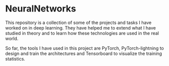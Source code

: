 # NeuralNetworks
This repository is a collection of some of the projects and tasks I have worked on in deep learning. They have helped me to extend what I have studied in theory and to learn how these technologies are used in the real world.

So far, the tools I have used in this project are PyTorch, PyTorch-lightning to design and train the architectures and Tensorboard to visualize the training statistics.
